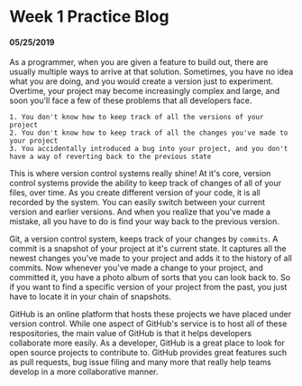 # Week 1 Practice Blog
#### 05/25/2019

As a programmer, when you are given a feature to build out, there are usually multiple ways to arrive at that solution. Sometimes, you have no idea what you are doing, and you would create a version just to experiment. Overtime, your project may become increasingly complex and large, and soon you'll face a few of these problems that all developers face.

    1. You don't know how to keep track of all the versions of your project
    2. You don't know how to keep track of all the changes you've made to your project
    3. You accidentally introduced a bug into your project, and you don't have a way of reverting back to the previous state

This is where version control systems really shine! At it's core, version control systems provide the ability to keep track of changes of all of your files, over time. As you create different version of your code, it is all recorded by the system. You can easily switch between your current version and earlier versions. And when you realize that you've made a mistake, all you have to do is find your way back to the previous version.

Git, a version control system, keeps track of your changes by `commits`. A commit is a snapshot of your project at it's current state. It captures all the newest changes you've made to your project and adds it to the history of all commits. Now whenever you've made a change to your project, and committed it, you have a photo album of sorts that you can look back to. So if you want to find a specific version of your project from the past, you just have to locate it in your chain of snapshots. 

GitHub is an online platform that hosts these projects we have placed under version control. While one aspect of GitHub's service is to host all of these respositories, the main value of GitHub is that it helps developers collaborate more easily. As a developer, GitHub is a great place to look for open source projects to contribute to. GitHub provides great features such as pull requests, bug issue filing and many more that really help teams develop in a more collaborative manner. 